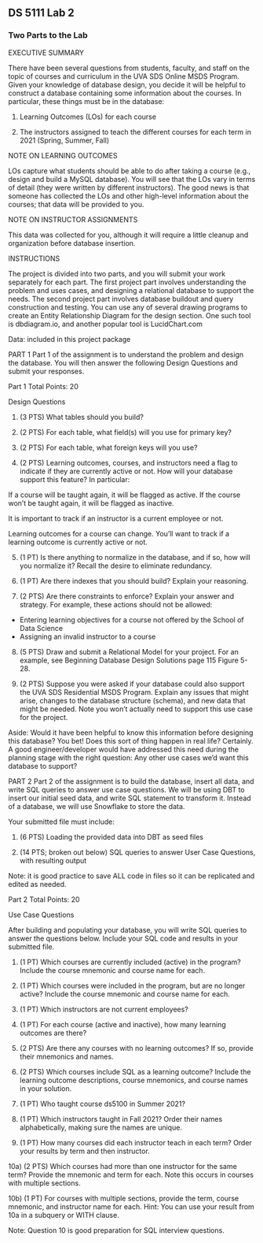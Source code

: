 ## DS 5111 Lab 2
### Two Parts to the Lab
EXECUTIVE SUMMARY

There have been several questions from students, faculty, and staff on the topic of courses and curriculum in the UVA SDS Online MSDS Program. Given your knowledge of database design, you decide it will be helpful to construct a database containing some information about the courses. In particular, these things must be in the database:

1) Learning Outcomes (LOs) for each course

2) The instructors assigned to teach the different courses for each term in 2021 (Spring, Summer, Fall)

 

NOTE ON LEARNING OUTCOMES

LOs capture what students should be able to do after taking a course (e.g., design and build a MySQL database). You will see that the LOs vary in terms of detail (they were written by different instructors). The good news is that someone has collected the LOs and other high-level information about the courses; that data will be provided to you.

NOTE ON INSTRUCTOR ASSIGNMENTS

This data was collected for you, although it will require a little cleanup and organization before database insertion.

 

INSTRUCTIONS

The project is divided into two parts, and you will submit your work separately for each part.
The first project part involves understanding the problem and uses cases, and designing a relational database to support the needs. The second project part involves database buildout and query construction and testing.  You can use any of several drawing programs to create an Entity Relationship Diagram for the design section.  One such tool is dbdiagram.io, and another popular tool is LucidChart.com


Data: included in this project package

 

PART 1
Part 1 of the assignment is to understand the problem and design the database.
You will then answer the following Design Questions and submit your responses.

Part 1 Total Points: 20

Design Questions

1) (3 PTS) What tables should you build?

2) (2 PTS) For each table, what field(s) will you use for primary key? 

3) (2 PTS) For each table, what foreign keys will you use?

4) (2 PTS) Learning outcomes, courses, and instructors need a flag to indicate if they are currently active or not. How will your database support this feature? In particular:

If a course will be taught again, it will be flagged as active. If the course won’t be taught again, it will be flagged as inactive.

It is important to track if an instructor is a current employee or not.

Learning outcomes for a course can change. You’ll want to track if a learning outcome is currently active or not.

5) (1 PT) Is there anything to normalize in the database, and if so, how will you normalize it? Recall the desire to eliminate redundancy.

6) (1 PT) Are there indexes that you should build? Explain your reasoning.

7) (2 PTS) Are there constraints to enforce? Explain your answer and strategy.
For example, these actions should not be allowed:
- Entering learning objectives for a course not offered by the School of Data Science
- Assigning an invalid instructor to a course

8) (5 PTS) Draw and submit a Relational Model for your project. For an example, see Beginning Database Design Solutions page 115 Figure 5-28.

9) (2 PTS) Suppose you were asked if your database could also support the UVA SDS Residential MSDS Program. Explain any issues that might arise, changes to the database structure (schema), and new data that might be needed. Note you won’t actually need to support this use case for the project.

Aside: Would it have been helpful to know this information before designing this database? You bet! Does this sort of thing happen in real life? Certainly. A good engineer/developer would have addressed this need during the planning stage with the right question: Any other use cases we’d want this database to support?




PART 2
Part 2 of the assignment is to build the database, insert all data, and write SQL queries to answer use case questions. We will be using DBT to insert our initial seed data, and write SQL statement to transform it.  Instead of a database, we will use Snowflake to store the data.

Your submitted file must include:
1) (6 PTS) Loading the provided data into DBT as seed files

2) (14 PTS; broken out below) SQL queries to answer User Case Questions, with resulting output

Note: it is good practice to save ALL code in files so it can be replicated and edited as needed.

Part 2 Total Points: 20


Use Case Questions

After building and populating your database, you will write SQL queries to answer the questions below.
Include your SQL code and results in your submitted file.

1) (1 PT) Which courses are currently included (active) in the program? Include the course mnemonic and course name for each.

2) (1 PT) Which courses were included in the program, but are no longer active? Include the course mnemonic and course name for each.

3) (1 PT) Which instructors are not current employees?

4) (1 PT) For each course (active and inactive), how many learning outcomes are there?

5) (2 PTS) Are there any courses with no learning outcomes? If so, provide their mnemonics and names.

6) (2 PTS) Which courses include SQL as a learning outcome? Include the learning outcome descriptions, course mnemonics, and course names in your solution.

7) (1 PT) Who taught course ds5100 in Summer 2021?

8) (1 PT) Which instructors taught in Fall 2021? Order their names alphabetically, making sure the names are unique.

9) (1 PT) How many courses did each instructor teach in each term? Order your results by term and then instructor.

10a) (2 PTS) Which courses had more than one instructor for the same term? Provide the mnemonic and term for each. Note this occurs in courses with multiple sections.

10b) (1 PT) For courses with multiple sections, provide the term, course mnemonic, and instructor name for each. Hint: You can use your result from 10a in a subquery or WITH clause.

Note: Question 10 is good preparation for SQL interview questions.
